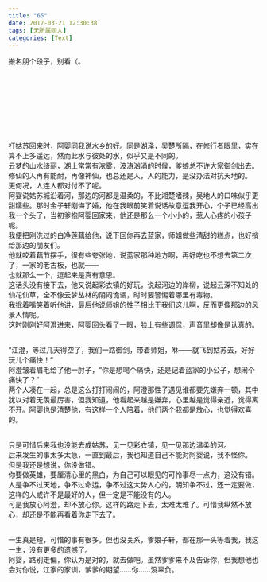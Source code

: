 ```yaml
---
title: "65"
date: 2017-03-21 12:30:38
tags: [无所属同人]
categories: [Text]
---
```


<p dir="ltr"  >搬名朋个段子，别看（。<br /><br /><br /><br /><br /><br /><br /><br /><br /></p> 
<p dir="ltr"  >打姑苏回来时，阿婴同我说水乡的好。同是湖泽，吴楚所隔，在修行者眼里，实在算不上多遥远，然而此水与彼处的水，似乎又是不同的。<br />云梦的山水绮丽，湖上常常有浓雾，波涛汹涌的时候，爹娘总不许大家御剑出去。修仙的人再有能耐，再像神仙，也总还是人，人的能力，是没办法对抗天地的。<br />更何况，人连人都对付不了呢。<br />阿婴说姑苏城沿着河，那边的河都是温柔的，不比湘楚嗜辣，吴地人的口味似乎更甜糯些。那时金子轩刚悔了婚，他在我眼前笑着说话故意逗我开心，个子已经高出我一个头了，当初爹抱阿婴回家来，他还是那么一个小小的，惹人心疼的小孩子呢。<br />我便把刚洗过的白净莲藕给他，说下回你再去蓝家，师姐做些清甜的糕点，也好捎给那边的朋友们。<br />他就咬着藕节摆手，很有些夸张地，说蓝家那种地方啊，再好吃也不想去第二次了，一家的老古板，也就——<br />也就那么一个，逗起来是真有意思。<br />这话头没有接下去，他又说起彩衣镇的好玩，说起河边的岸柳，说起云深不知处的仙花仙草，全不像云梦丛林的阴闷诡谲，时时要警惕着哪里有毒物。<br />我抿着嘴笑着听他讲，最后他说师姐的性子相比于我们这儿啊，反而更像那边的风景人情呢。<br />这时刚刚好阿澄进来，阿婴回头看了一眼，脸上有些调侃，声音里却像是认真的。<br /><br /></p> 
<p dir="ltr"  >“江澄，等过几天得空了，我们一路御剑，带着师姐，咻——就飞到姑苏去，好好玩儿个痛快！”<br />阿澄皱着眉毛给了他一肘子，“你是想喝个痛快，还是记着蓝家的小公子，想闹个痛快了？”<br />两个人凑在一起，总是这么打打闹闹的，阿澄那性子遇见谁都要先嫌弃一顿，其中犹以对着无羡最厉害，但我知道，他看起来越是嫌弃，心里越是觉得亲近，觉得离不开。阿婴也是清楚他，有这样一个人陪着，他们两个我都是放心，也觉得欢喜的。<br /><br /></p> 
<p dir="ltr"  >只是可惜后来我也没能去成姑苏，见一见彩衣镇，见一见那边温柔的河。<br />后来发生的事太多太急，一直到最后，我也知道自己不能对阿婴说，我不怪你。<br />但是我还是想说，你没做错。<br />你要做英雄，要厘清心里的黑白，为自己可以眼见的可怜事尽一点力，这没有错。<br />人是争不过天地，争不过命运，争不过这大势人心的，明知争不过，还一定要做，这样的人或许不是最好的人，但一定是不能没有的人。<br />可是我放心阿澄，却不放心你。这样的路走下去，太难太难了。可惜我纵然不放心，却还是不能再看着你走下去了。<br /><br /></p> 
<p dir="ltr"  >一生真是短，可惜的事有很多。但也没关系，爹娘子轩，都在那一头等着我，我这一生，没有更多的遗憾了。<br />阿婴，路别走偏，你认为是对的，就去做吧。虽然爹爹来不及告诉你，但我想他也会对你说，江家的家训，爹爹的期望……你……没辜负。</p>